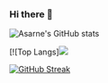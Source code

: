 ### Hi there 👋

![Asarne's GitHub stats](https://github-readme-stats.vercel.app/api?username=asarne&show_icons=true&theme=radical)

[![Top Langs]<img src="https://github-readme-stats.vercel.app/api/top-langs?username=asarne&layout=compact"/>

[![GitHub Streak](https://github-readme-streak-stats.herokuapp.com?user=asarne&theme=radical&hide_border=true)](https://github.com/asarne)

<!--
**Asarne/Asarne** is a ✨ _special_ ✨ repository because its `README.md` (this file) appears on your GitHub profile.

Here are some ideas to get you started:

- 🔭 I’m currently working on ...
- 🌱 I’m currently learning ...
- 👯 I’m looking to collaborate on ...
- 🤔 I’m looking for help with ...
- 💬 Ask me about ...
- 📫 How to reach me: ...
- 😄 Pronouns: ...
- ⚡ Fun fact: ...
-->
